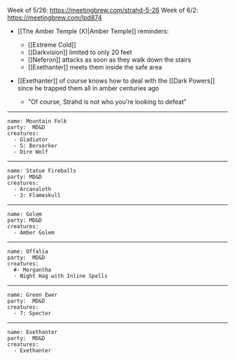 Week of 5/26: https://meetingbrew.com/strahd-5-26
Week of 6/2: https://meetingbrew.com/lpd874

- [[The Amber Temple (X)|Amber Temple]] reminders:
	- [[Extreme Cold]] 
	- [[Darkvision]] limited to only 20 feet
	- [[Neferon]] attacks as soon as they walk down the stairs
	- [[Exethanter]] meets them inside the safe area

- [[Exethanter]] of course knows how to deal with the [[Dark Powers]] since he trapped them all in amber centuries ago
	- "Of course, Strahd is not who you're looking to defeat"


---

```encounter
name: Mountain Folk
party:  MD&D
creatures:
  - Gladiator
  - 5: Berserker
  - Dire Wolf
```

---

```encounter
name: Statue Fireballs
party: MD&D
creatures:
  - Arcanaloth
  - 3: Flameskull
```

---

```encounter
name: Golem
party: MD&D
creatures:
  - Amber Golem
```

---

```encounter
name: Offalia
party:  MD&D
creatures:
  #- Morgantha
  - Night Hag with Inline Spells
```

---

```encounter
name: Green Ewer
party:  MD&D
creatures:
  - 7: Specter
```

---

```encounter
name: Exethanter
party:  MD&D
creatures:
  - Exethanter
```